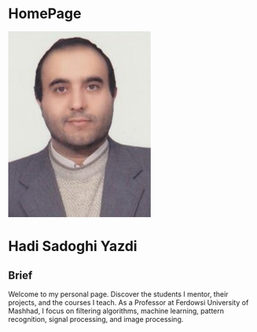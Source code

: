# HomePage
 <img src="sadoghiPic.png" alt="Professor's Picture" class="profile-picture">
        <h1>Hadi Sadoghi Yazdi</h1>
<h2>Brief</h2>
        <p>Welcome to my personal page. Discover the students I mentor, their projects, and the courses I teach. As a Professor at Ferdowsi University of Mashhad, I focus on filtering algorithms, machine learning, pattern recognition, signal processing, and image processing.</p>
    